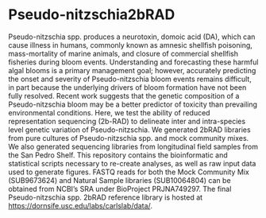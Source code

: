 # Pseudo-nitzschia2bRAD
Pseudo-nitzschia spp. produces a neurotoxin, domoic acid (DA), which can cause illness in humans, commonly known as amnesic shellfish poisoning, mass-mortality of marine animals, and closure of commercial shellfish fisheries during bloom events. Understanding and forecasting these harmful algal blooms is a primary management goal; however, accurately predicting the onset and severity of Pseudo-nitzschia bloom events remains difficult, in part because the underlying drivers of bloom formation have not been fully resolved. Recent work suggests that the genetic composition of a Pseudo-nitzschia bloom may be a better predictor of toxicity than prevailing environmental conditions. Here, we test the ability of reduced representation sequencing (2b-RAD) to delineate inter and intra-species level genetic variation of Pseudo-nitzschia. We generated 2bRAD libraries from pure cultures of Pseudo-nitzschia spp. and mock community mixes. We also generated sequencing libraries from longitudinal field samples from the San Pedro Shelf. This repository contains the bioinformatic and statistical scripts necessary to re-create analyses, as well as raw input data used to generate figures. FASTQ reads for both the Mock Community Mix (SUB9673624) and Natural Sample libraries (SUB10064804) can be obtained from NCBI’s SRA under BioProject PRJNA749297. The final Pseudo-nitzschia spp. 2bRAD reference library is hosted at https://dornsife.usc.edu/labs/carlslab/data/.
